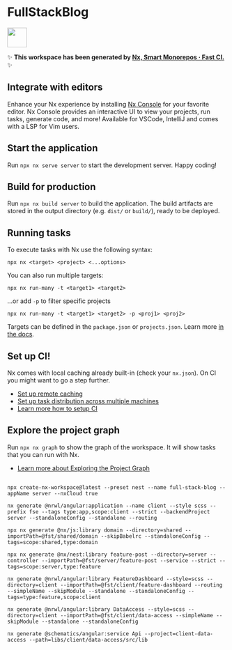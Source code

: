 # FullStackBlog

<a alt="Nx logo" href="https://nx.dev" target="_blank" rel="noreferrer"><img src="https://raw.githubusercontent.com/nrwl/nx/master/images/nx-logo.png" width="45"></a>

✨ **This workspace has been generated by [Nx, Smart Monorepos · Fast CI.](https://nx.dev)** ✨

## Integrate with editors

Enhance your Nx experience by installing [Nx Console](https://nx.dev/nx-console) for your favorite editor. Nx Console
provides an interactive UI to view your projects, run tasks, generate code, and more! Available for VSCode, IntelliJ and
comes with a LSP for Vim users.

## Start the application

Run `npx nx serve server` to start the development server. Happy coding!

## Build for production

Run `npx nx build server` to build the application. The build artifacts are stored in the output directory (e.g. `dist/` or `build/`), ready to be deployed.

## Running tasks

To execute tasks with Nx use the following syntax:

```
npx nx <target> <project> <...options>
```

You can also run multiple targets:

```
npx nx run-many -t <target1> <target2>
```

...or add `-p` to filter specific projects

```
npx nx run-many -t <target1> <target2> -p <proj1> <proj2>
```

Targets can be defined in the `package.json` or `projects.json`. Learn more [in the docs](https://nx.dev/features/run-tasks).

## Set up CI!

Nx comes with local caching already built-in (check your `nx.json`). On CI you might want to go a step further.

- [Set up remote caching](https://nx.dev/features/share-your-cache)
- [Set up task distribution across multiple machines](https://nx.dev/nx-cloud/features/distribute-task-execution)
- [Learn more how to setup CI](https://nx.dev/recipes/ci)

## Explore the project graph

Run `npx nx graph` to show the graph of the workspace.
It will show tasks that you can run with Nx.

- [Learn more about Exploring the Project Graph](https://nx.dev/core-features/explore-graph)

## 
```
npx create-nx-workspace@latest --preset nest --name full-stack-blog --appName server --nxCloud true
```
```
nx generate @nrwl/angular:application --name client --style scss --prefix fse --tags type:app,scope:client --strict --backendProject server --standaloneConfig --standalone --routing
```
```
npx nx generate @nx/js:library domain --directory=shared --importPath=@fst/shared/domain --skipBabelrc --standaloneConfig --tags=scope:shared,type:domain
```

```
npx nx generate @nx/nest:library feature-post --directory=server --controller --importPath=@fst/server/feature-post --service --strict --tags=scope:server,type:feature
```
```
nx generate @nrwl/angular:library FeatureDashboard --style=scss --directory=client --importPath=@fst/client/feature-dashboard --routing --simpleName --skipModule --standalone --standaloneConfig --tags=type:feature,scope:client
```
```
nx generate @nrwl/angular:library DataAccess --style=scss --directory=client --importPath=@fst/client/data-access --simpleName --skipModule --standalone --standaloneConfig
```
```
nx generate @schematics/angular:service Api --project=client-data-access --path=libs/client/data-access/src/lib
```
